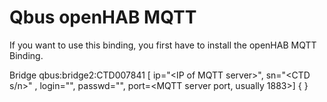 # Qbus openHAB MQTT

If you want to use this binding, you first have to install the openHAB MQTT Binding.

Bridge qbus:bridge2:CTD007841 [ ip="\<IP of MQTT server\>", sn="<CTD s/n>" , login="<MQTT user namer>", passwd="<MQTT user pass>", port=<MQTT server port, usually 1883>] {
}
